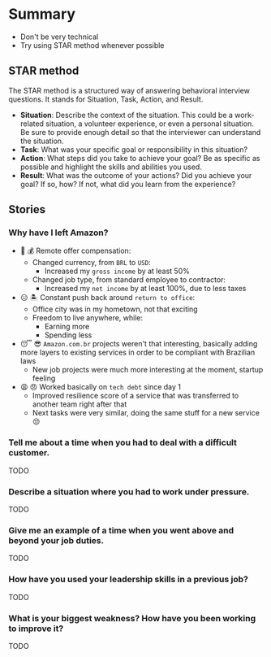 # Summary

- Don't be very technical
- Try using STAR method whenever possible

## STAR method

The STAR method is a structured way of answering behavioral interview questions. It stands for Situation, Task, Action, and Result.

- **Situation**: Describe the context of the situation. This could be a work-related situation, a volunteer experience, or even a personal situation. Be sure to provide enough detail so that the interviewer can understand the situation.
- **Task**: What was your specific goal or responsibility in this situation?
- **Action**: What steps did you take to achieve your goal? Be as specific as possible and highlight the skills and abilities you used.
- **Result**: What was the outcome of your actions? Did you achieve your goal? If so, how? If not, what did you learn from the experience?

## Stories

### Why have I left Amazon?

- 🤯 💰 Remote offer compensation:
  - Changed currency, from `BRL` to `USD`:
    - Increased my `gross income` by at least 50%
  - Changed job type, from standard employee to contractor:
    - Increased my `net income` by at least 100%, due to less taxes
- 😑 🏝 Constant push back around `return to office`:
  - Office city was in my hometown, not that exciting
  - Freedom to live anywhere, while:
    - Earning more
    - Spending less
- 😴 😎 `Amazon.com.br` projects weren't that interesting, basically adding more layers to existing services in order to be compliant with Brazilian laws
  - New job projects were much more interesting at the moment, startup feeling
- 😩 😠 Worked basically on `tech debt` since day 1
  - Improved resilience score of a service that was transferred to another team right after that
  - Next tasks were very similar, doing the same stuff for a new service 😒

### Tell me about a time when you had to deal with a difficult customer.

TODO

### Describe a situation where you had to work under pressure.

TODO

### Give me an example of a time when you went above and beyond your job duties.

TODO

### How have you used your leadership skills in a previous job?

TODO

### What is your biggest weakness? How have you been working to improve it?

TODO
